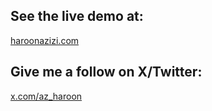 ## See the live demo at:

[haroonazizi.com](haroonazizi.com)

## Give me a follow on X/Twitter:

[x.com/az_haroon](x.com/az_haroon)

